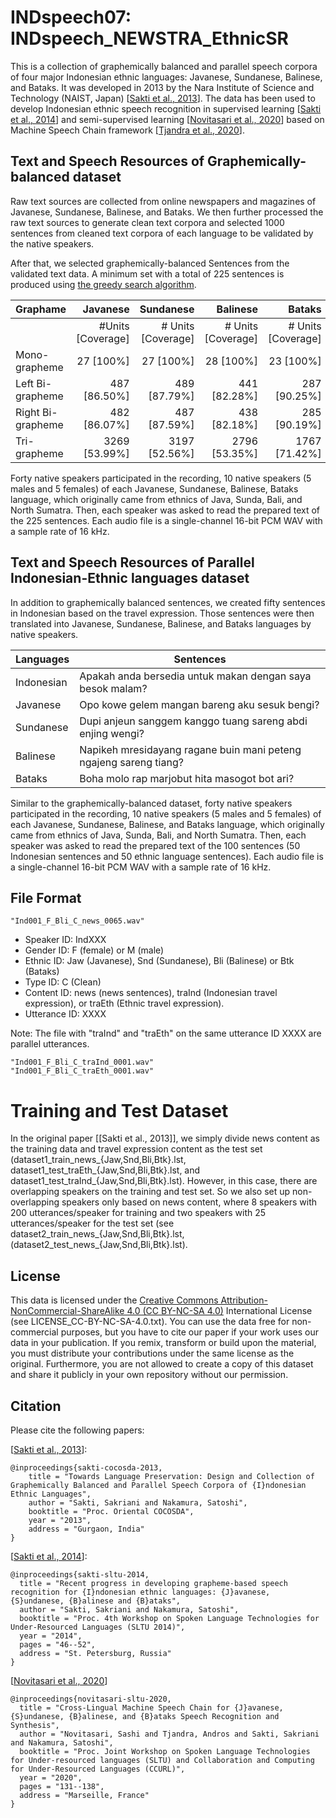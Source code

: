 # INDspeech07: INDspeech_NEWSTRA_EthnicSR

This is a collection of graphemically balanced and parallel speech corpora of four major Indonesian ethnic languages: Javanese, Sundanese, Balinese, and Bataks. It was developed in 2013 by the Nara Institute of Science and Technology (NAIST, Japan) [[Sakti et al., 2013](https://ieeexplore.ieee.org/document/6709907)]. The data has been used to develop Indonesian ethnic speech recognition in supervised learning [[Sakti et al., 2014](https://www.isca-speech.org/archive/sltu_2014/sakti14_sltu.html)] and semi-supervised learning [[Novitasari et al., 2020](https://aclanthology.org/2020.sltu-1.18/)] based on Machine Speech Chain framework [[Tjandra et al., 2020](https://ieeexplore.ieee.org/document/9020132)]. 

## Text and Speech Resources of Graphemically-balanced dataset

Raw text sources are collected from online newspapers and magazines of Javanese, Sundanese, Balinese, and Bataks. We then further processed the raw text sources to generate clean text corpora and selected 1000 sentences from cleaned text corpora of each language to be validated by the native speakers.

After that, we selected graphemically-balanced Sentences from the validated text data. A minimum set with a total of 225 sentences is produced using [the greedy search algorithm](https://www.internationalphoneticassociation.org/icphs-proceedings/ICPhS2003/papers/p15_3145.pdf). 

| Graphame | Javanese |  Sundanese |  Balinese | Bataks | 
| ---------| -------: |----------: | --------: | -----: |
|                    | #Units [Coverage] | # Units [Coverage] | # Units [Coverage] | # Units [Coverage] | 
| Mono-grapheme | 27 [100%] | 27 [100%] | 28 [100%] | 23 [100%] |  
| Left Bi-grapheme | 487 [86.50%] | 489 [87.79%] | 441 [82.28%] | 287 [90.25%] | 
| Right Bi-grapheme | 482 [86.07%] | 487 [87.59%] | 438 [82.18%] | 285 [90.19%] |  
| Tri-grapheme | 3269 [53.99%] | 3197 [52.56%] | 2796 [53.35%] | 1767 [71.42%] | 

Forty native speakers participated in the recording, 10 native speakers (5 males and 5 females) of each Javanese, Sundanese, Balinese, Bataks language, which originally came from ethnics of Java, Sunda, Bali, and North Sumatra. Then, each speaker was asked to read the prepared text of the 225 sentences. Each audio file is a single-channel 16-bit PCM WAV with a sample rate of 16 kHz.

## Text and Speech Resources of Parallel Indonesian-Ethnic languages dataset

In addition to graphemically balanced sentences, we created fifty sentences in Indonesian based on the travel expression. Those sentences were then translated into Javanese, Sundanese, Balinese, and Bataks languages by native speakers. 

| Languages | Sentences | 
| --------- | --------- |
| Indonesian | Apakah anda bersedia untuk makan dengan saya besok malam? | 
| Javanese | Opo kowe gelem mangan bareng aku sesuk bengi? |  
| Sundanese | Dupi anjeun sanggem kanggo tuang sareng abdi enjing wengi? | 
| Balinese | Napikeh mresidayang ragane buin mani peteng ngajeng sareng tiang? | 
| Bataks | Boha molo rap marjobut hita masogot bot ari? | 

Similar to the graphemically-balanced dataset, forty native speakers participated in the recording, 10 native speakers (5 males and 5 females) of each Javanese, Sundanese, Balinese, and Bataks language, which originally came from ethnics of Java, Sunda, Bali, and North Sumatra. Then, each speaker was asked to read the prepared text of the 100 sentences (50 Indonesian sentences and 50 ethnic language sentences). Each audio file is a single-channel 16-bit PCM WAV with a sample rate of 16 kHz.

## File Format

```
"Ind001_F_Bli_C_news_0065.wav" 
```

- Speaker ID: IndXXX
- Gender ID: F (female) or M (male)
- Ethnic ID: Jaw (Javanese), Snd (Sundanese), Bli (Balinese) or Btk (Bataks)
- Type ID: C (Clean) 
- Content ID: news (news sentences), traInd (Indonesian travel expression), or traEth (Ethnic travel expression).
- Utterance ID: XXXX 

Note:
The file with "traInd" and "traEth" on the same utterance ID XXXX are parallel utterances. 
```
"Ind001_F_Bli_C_traInd_0001.wav"
"Ind001_F_Bli_C_traEth_0001.wav"
```

# Training and Test Dataset

In the original paper [[Sakti et al., 2013]], we simply divide news content as the training data and travel expression content as the test set (dataset1_train_news_{Jaw,Snd,Bli,Btk}.lst, dataset1_test_traEth_{Jaw,Snd,Bli,Btk}.lst, and dataset1_test_traInd_{Jaw,Snd,Bli,Btk}.lst). However, in this case, there are overlapping speakers on the training and test set. So we also set up non-overlapping speakers only based on news content, where 8 speakers with 200 utterances/speaker for training and two speakers with 25 utterances/speaker for the test set (see dataset2_train_news_{Jaw,Snd,Bli,Btk}.lst, (dataset2_test_news_{Jaw,Snd,Bli,Btk}.lst). 

## License

This data is licensed under the [Creative Commons Attribution-NonCommercial-ShareAlike 4.0 (CC BY-NC-SA 4.0)](https://creativecommons.org/licenses/by-nc-sa/4.0/) International License (see LICENSE_CC-BY-NC-SA-4.0.txt). You can use the data free for non-commercial purposes, but you have to cite our paper if your work uses our data in your publication. If you remix, transform or build upon the material, you must distribute your contributions under the same license as the original. Furthermore, you are not allowed to create a copy of this dataset and share it publicly in your own repository without our permission.

## Citation

Please cite the following papers:

[[Sakti et al., 2013](doc/2013_ssakti_OCOCOSDA.pdf)]:
```
@inproceedings{sakti-cocosda-2013,
    title = "Towards Language Preservation: Design and Collection of Graphemically Balanced and Parallel Speech Corpora of {I}ndonesian Ethnic Languages",
    author = "Sakti, Sakriani and Nakamura, Satoshi",
    booktitle = "Proc. Oriental COCOSDA",
    year = "2013",
    address = "Gurgaon, India"
}
```

[[Sakti et al., 2014](https://www.isca-speech.org/archive/sltu_2014/sakti14_sltu.html)]:
```
@inproceedings{sakti-sltu-2014,
  title = "Recent progress in developing grapheme-based speech recognition for {I}ndonesian ethnic languages: {J}avanese, {S}undanese, {B}alinese and {B}ataks",
  author = "Sakti, Sakriani and Nakamura, Satoshi",
  booktitle = "Proc. 4th Workshop on Spoken Language Technologies for Under-Resourced Languages (SLTU 2014)",
  year = "2014",
  pages = "46--52",
  address = "St. Petersburg, Russia"
}
```

[[Novitasari et al., 2020](https://aclanthology.org/2020.sltu-1.18/)] 
```
@inproceedings{novitasari-sltu-2020,
  title = "Cross-Lingual Machine Speech Chain for {J}avanese, {S}undanese, {B}alinese, and {B}ataks Speech Recognition and Synthesis",
  author = "Novitasari, Sashi and Tjandra, Andros and Sakti, Sakriani and Nakamura, Satoshi",
  booktitle = "Proc. Joint Workshop on Spoken Language Technologies for Under-resourced languages (SLTU) and Collaboration and Computing for Under-Resourced Languages (CCURL)",
  year = "2020",
  pages = "131--138",
  address = "Marseille, France"
}
```
